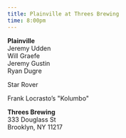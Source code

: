 ```yaml
---
title: Plainville at Threes Brewing
time: 8:00pm
---
```

**Plainville**  
Jeremy Udden  
Will Graefe  
Jeremy Gustin  
Ryan Dugre

Star Rover

Frank Locrasto’s "Kolumbo"

**Threes Brewing**  
333 Douglass St  
Brooklyn, NY 11217
